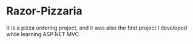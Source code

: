 # Razor-Pizzaria

It is a pizza ordering project, and it was also the first project I developed while learning ASP.NET MVC.

